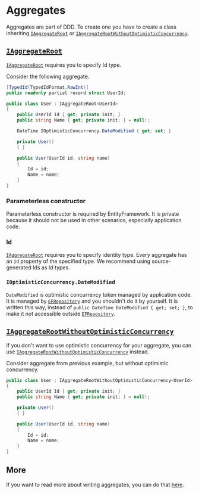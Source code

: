 # Aggregates

Aggregates are part of DDD. To create one you have to create a class inheriting [`IAggregateRoot`](../../src/Domain/LeanCode.DomainModels/Model/IAggregateRoot.cs) or [`IAggregateRootWithoutOptimisticConcurrency`](../../src/Domain/LeanCode.DomainModels/Model/IAggregateRoot.cs).

## [`IAggregateRoot`](../../src/Domain/LeanCode.DomainModels/Model/IAggregateRoot.cs)

[`IAggregateRoot`](../../src/Domain/LeanCode.DomainModels/Model/IAggregateRoot.cs) requires you to specify Id type.

Consider the following aggregate.

```csharp
[TypedId(TypedIdFormat.RawInt)]
public readonly partial record struct UserId;

public class User : IAggregateRoot<UserId>
{
    public UserId Id { get; private init; }
    public string Name { get; private init; } = null!;

    DateTime IOptimisticConcurrency.DateModified { get; set; }

    private User()
    { }

    public User(UserId id, string name)
    {
        Id = id;
        Name = name;
    }
}
```

### Parameterless constructor

Parameterless constructor is required by EntityFramework. It is private because it should not be used in other scenarios, especially application code.

### Id

[`IAggregateRoot`](../../src/Domain/LeanCode.DomainModels/Model/IAggregateRoot.cs) requires you to specify identity type. Every aggregate has an `Id` property of the specified type. We recommend using source-generated Ids as Id types.

### `IOptimisticConcurrency.DateModified`

`DateModified` is optimistic concurrency token managed by application code. It is managed by [`EFRepository`](../../src/Domain/LeanCode.DomainModels.EF/EFRepository.cs) and you shouldn't do it by yourself. It is written this way, instead of `public DateTime DateModified { get; set; }`, to make it not accessible outside [`EFRepository`](../../src/Domain/LeanCode.DomainModels.EF/EFRepository.cs).

## [`IAggregateRootWithoutOptimisticConcurrency`](../../src/Domain/LeanCode.DomainModels/Model/IAggregateRoot.cs)

If you don't want to use optimistic concurrency for your aggregate, you can use [`IAggregateRootWithoutOptimisticConcurrency`](../../src/Domain/LeanCode.DomainModels/Model/IAggregateRoot.cs) instead.

Consider aggregate from previous example, but without optimistic concurrency.

```csharp
public class User : IAggregateRootWithoutOptimisticConcurrency<UserId>
{
    public UserId Id { get; private init; }
    public string Name { get; private init; } = null!;

    private User()
    { }

    public User(UserId id, string name)
    {
        Id = id;
        Name = name;
    }
}
```

## More

If you want to read more about writing aggregates, you can do that [here](../guides/01_creating_an_aggregate.md).
